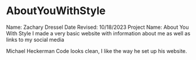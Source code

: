 # AboutYouWithStyle
Name: Zachary Dressel
Date Revised: 10/18/2023
Project Name: About You With Style
I made a very basic website with information about me as well as links to my social media

Michael Heckerman
Code looks clean, I like the way he set up his website.
